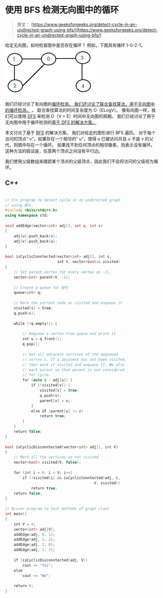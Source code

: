 # 使用 BFS 检测无向图中的循环

> 原文： [https://www.geeksforgeeks.org/detect-cycle-in-an-undirected-graph-using-bfs/](https://www.geeksforgeeks.org/detect-cycle-in-an-undirected-graph-using-bfs/)

给定无向图，如何检查图中是否存在循环？ 例如，下图具有循环 1-0-2-1。
[![cycleGraph](img/5334e5d8a548c03f16f3f27689404a7f.png)](https://media.geeksforgeeks.org/wp-content/cdn-uploads/cycleGraph.png)

我们已经讨论了有向图的[循环检测。 我们还讨论了](https://www.geeksforgeeks.org/detect-cycle-in-a-graph/)[联合查找算法，用于无向图中的循环检测。](https://www.geeksforgeeks.org/union-find/) 。 联合查找算法的时间复杂度为 O（ELogV）。 像有向图一样，我们可以使用 [DFS](https://www.geeksforgeeks.org/depth-first-traversal-for-a-graph/) 来检测 O（V + E）时间中无向图的周期。 我们已经讨论了用于无向图中用于循环检测的[基于 DFS 的解决方案。](https://www.geeksforgeeks.org/detect-cycle-undirected-graph/)

本文讨论了基于 [BFS](http://www.geeksforgeeks.org/breadth-first-traversal-for-a-graph/) 的解决方案。 我们对给定的图形进行 BFS 遍历。 对于每个访问的顶点“ v”，如果存在一个相邻的“ u”，使得 u 已被访问并且 u 不是 v 的父代，则图中存在一个循环。 如果找不到任何顶点的相邻像素，则表示没有循环。 这种方法的假设是，任意两个顶点之间没有平行边。

我们使用父级数组来跟踪某个顶点的父级顶点，因此我们不会将访问的父级视为循环。

## C++

```cpp

// C++ program to detect cycle in an undirected graph 
// using BFS. 
#include <bits/stdc++.h> 
using namespace std; 

void addEdge(vector<int> adj[], int u, int v) 
{ 
    adj[u].push_back(v); 
    adj[v].push_back(u); 
} 

bool isCyclicConntected(vector<int> adj[], int s, 
                        int V, vector<bool>& visited) 
{ 
    // Set parent vertex for every vertex as -1\. 
    vector<int> parent(V, -1); 

    // Create a queue for BFS 
    queue<int> q; 

    // Mark the current node as visited and enqueue it 
    visited[s] = true; 
    q.push(s); 

    while (!q.empty()) { 

        // Dequeue a vertex from queue and print it 
        int u = q.front(); 
        q.pop(); 

        // Get all adjacent vertices of the dequeued 
        // vertex u. If a adjacent has not been visited, 
        // then mark it visited and enqueue it. We also 
        // mark parent so that parent is not considered 
        // for cycle. 
        for (auto v : adj[u]) { 
            if (!visited[v]) { 
                visited[v] = true; 
                q.push(v); 
                parent[v] = u; 
            } 
            else if (parent[u] != v) 
                return true; 
        } 
    } 
    return false; 
} 

bool isCyclicDisconntected(vector<int> adj[], int V) 
{ 
    // Mark all the vertices as not visited 
    vector<bool> visited(V, false); 

    for (int i = 0; i < V; i++) 
        if (!visited[i] && isCyclicConntected(adj, i, 
                                         V, visited)) 
            return true; 
    return false; 
} 

// Driver program to test methods of graph class 
int main() 
{ 
    int V = 4; 
    vector<int> adj[V]; 
    addEdge(adj, 0, 1); 
    addEdge(adj, 1, 2); 
    addEdge(adj, 2, 0); 
    addEdge(adj, 2, 3); 

    if (isCyclicDisconntected(adj, V)) 
        cout << "Yes"; 
    else
        cout << "No"; 

    return 0; 
} 

```
